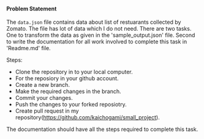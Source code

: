 #### Problem Statement
The `data.json` file contains data about list of restuarants collected by Zomato. 
The file has lot of data which I do not need.
There are two tasks. One to transform the data as given in the 'sample_output.json' file.
Second to write the documentation for all work involved to complete this task in 'Readme.md' file.

Steps:
* Clone the repository in to your local computer.
* For the reposiory in your github account.
* Create a new branch.
* Make the required changes in the branch.
* Commit your changes.
* Push the changes to your forked reposiotry.
* Create pull request in my repository(https://github.com/kaichogami/small_project).

The documentation should have all the steps required to complete this task.